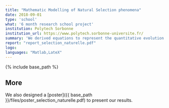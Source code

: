 ```yaml
---
title: "Mathematic Modelling of Natural Selection phenomena"
date: 2018-09-01
type: 'school'
what: '6 month research school project'
institution: Polytech Sorbonne
institution_url: https://www.polytech.sorbonne-universite.fr/
summary: 'We derived equations to represent the quantitative evolution of several populations in a context of competition, reproduction and mutation. We deduced some interesting thresholds mechanisms about the domination of a population depending on the advantage brought by a mutation.'
report: "report_selection_naturelle.pdf"
logo:
languages: "Matlab,LateX"
---
```

{% include base_path %}
## More
We also designed a [poster]({{ base_path }}/files/poster_selection_naturelle.pdf) to present our results.
